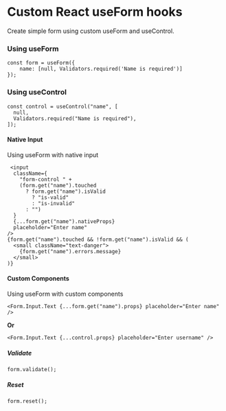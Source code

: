 # Custom React useForm hooks

Create simple form using custom useForm and useControl.

### Using useForm

```
const form = useForm({
    name: [null, Validators.required('Name is required')]
});
```

### Using useControl

```
const control = useControl("name", [
  null,
  Validators.required("Name is required"),
]);
```

#### Native Input

Using useForm with native input

```
 <input
  className={
    "form-control " +
    (form.get("name").touched
      ? form.get("name").isValid
        ? "is-valid"
        : "is-invalid"
      : "")
  }
  {...form.get("name").nativeProps}
  placeholder="Enter name"
/>
{form.get("name").touched && !form.get("name").isValid && (
  <small className="text-danger">
    {form.get("name").errors.message}
  </small>
)}
```

#### Custom Components

Using useForm with custom components

```
<Form.Input.Text {...form.get("name").props} placeholder="Enter name" />
```

**Or**

```
<Form.Input.Text {...control.props} placeholder="Enter username" />
```

##### Validate

```
form.validate();
```

##### Reset

```
form.reset();
```
